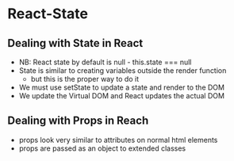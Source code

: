 # React-State
## Dealing with State in React

* NB: React state by default is null - this.state === null
* State is similar to creating variables outside the render function
    * but this is the proper way to do it
* We must use setState to update a state and render to the DOM
* We update the Virtual DOM and React updates the actual DOM

## Dealing with Props in Reach
* props look very similar to attributes on normal html elements
* props are passed as an object to extended classes
